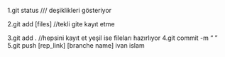 1.git status /// deşiklikleri gösteriyor

2.git add [files] //tekli gite kayıt etme

3.git add . //hepsini kayıt et yeşil ise fileları hazırlıyor
4.git commit -m “ ”
5.git push [rep_link] [branche name]
ivan
islam
